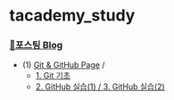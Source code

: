 # tacademy_study

### [📖포스팅 Blog](https://yjs-program.tistory.com/)

- (1) [Git & GitHub Page](./Git) /
   - [1. Git 기초](https://yjs-program.tistory.com/187)
   - [2. GitHub 실습(1) / 3. GitHub 실습(2)](https://yjs-program.tistory.com/188)

